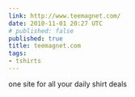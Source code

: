 ```yaml
---
link: http://www.teemagnet.com/
date: 2010-11-01 20:27 UTC
# published: false
published: true
title: teemagnet.com
tags:
- tshirts
---
```


one site for all your daily shirt deals
